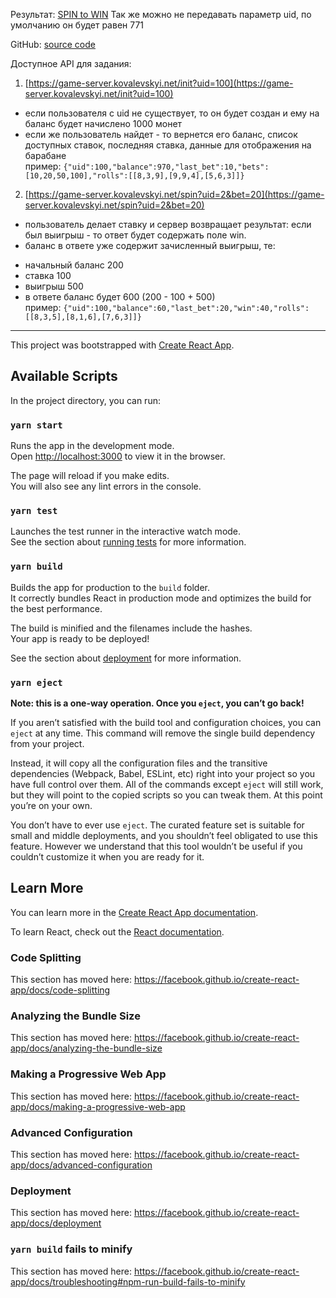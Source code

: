 Результат: [SPIN to WIN](https://quickescape.github.io/yevhenii-kononko-task-slot-machine/build?uid=312)
Так же можно не передавать параметр uid, по умолчанию он будет равен 771

GitHub: [source code](https://github.com/quickEscape/quickescape.github.io)

Доступное API для задания:

1. [https://game-server.kovalevskyi.net/init?uid=100](https://game-server.kovalevskyi.net/init?uid=100)

- если пользователя с uid не существует, то он будет создан и ему на баланс будет начислено 1000 монет
- если же пользователь найдет - то вернется его баланс, список доступных ставок, последняя ставка, данные для отображения на барабане  
  пример: `{"uid":100,"balance":970,"last_bet":10,"bets":[10,20,50,100],"rolls":[[8,3,9],[9,9,4],[5,6,3]]}`

2.  [https://game-server.kovalevskyi.net/spin?uid=2&bet=20](https://game-server.kovalevskyi.net/spin?uid=2&bet=20)

- пользователь делает ставку и сервер возвращает результат: если был выигрыш - то ответ будет содержать поле win.
- баланс в ответе уже содержит зачисленный выигрыш, те:

* начальный баланс 200
* ставка 100
* выигрыш 500
* в ответе баланс будет 600 (200 - 100 + 500)  
  пример: `{"uid":100,"balance":60,"last_bet":20,"win":40,"rolls":[[8,3,5],[8,1,6],[7,6,3]]}`

***

This project was bootstrapped with [Create React App](https://github.com/facebook/create-react-app).

## Available Scripts

In the project directory, you can run:

### `yarn start`

Runs the app in the development mode.<br />
Open [http://localhost:3000](http://localhost:3000) to view it in the browser.

The page will reload if you make edits.<br />
You will also see any lint errors in the console.

### `yarn test`

Launches the test runner in the interactive watch mode.<br />
See the section about [running tests](https://facebook.github.io/create-react-app/docs/running-tests) for more information.

### `yarn build`

Builds the app for production to the `build` folder.<br />
It correctly bundles React in production mode and optimizes the build for the best performance.

The build is minified and the filenames include the hashes.<br />
Your app is ready to be deployed!

See the section about [deployment](https://facebook.github.io/create-react-app/docs/deployment) for more information.

### `yarn eject`

**Note: this is a one-way operation. Once you `eject`, you can’t go back!**

If you aren’t satisfied with the build tool and configuration choices, you can `eject` at any time. This command will remove the single build dependency from your project.

Instead, it will copy all the configuration files and the transitive dependencies (Webpack, Babel, ESLint, etc) right into your project so you have full control over them. All of the commands except `eject` will still work, but they will point to the copied scripts so you can tweak them. At this point you’re on your own.

You don’t have to ever use `eject`. The curated feature set is suitable for small and middle deployments, and you shouldn’t feel obligated to use this feature. However we understand that this tool wouldn’t be useful if you couldn’t customize it when you are ready for it.

## Learn More

You can learn more in the [Create React App documentation](https://facebook.github.io/create-react-app/docs/getting-started).

To learn React, check out the [React documentation](https://reactjs.org/).

### Code Splitting

This section has moved here: https://facebook.github.io/create-react-app/docs/code-splitting

### Analyzing the Bundle Size

This section has moved here: https://facebook.github.io/create-react-app/docs/analyzing-the-bundle-size

### Making a Progressive Web App

This section has moved here: https://facebook.github.io/create-react-app/docs/making-a-progressive-web-app

### Advanced Configuration

This section has moved here: https://facebook.github.io/create-react-app/docs/advanced-configuration

### Deployment

This section has moved here: https://facebook.github.io/create-react-app/docs/deployment

### `yarn build` fails to minify

This section has moved here: https://facebook.github.io/create-react-app/docs/troubleshooting#npm-run-build-fails-to-minify
